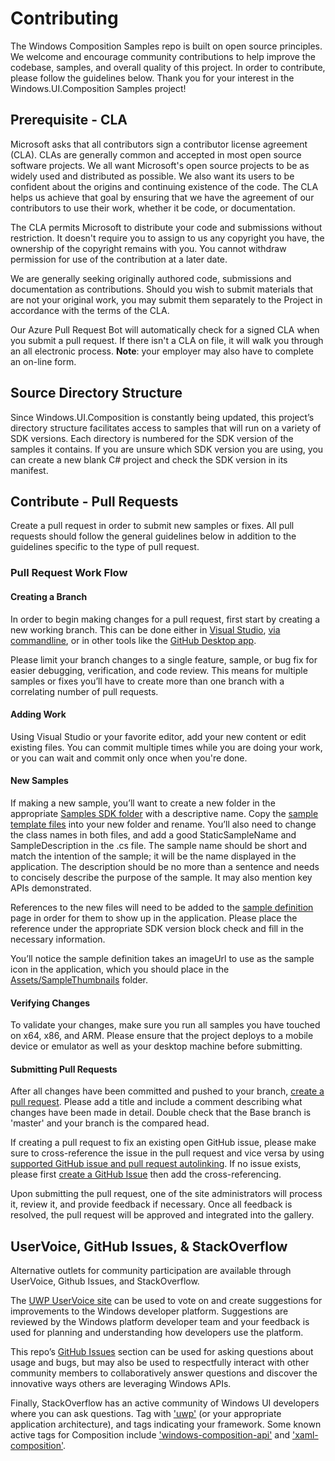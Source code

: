 # Contributing

The Windows Composition Samples repo is built on open source principles. We welcome and encourage community contributions to help improve the codebase, samples, and overall quality of this project. In order to contribute, please follow the guidelines below. Thank you for your interest in the Windows.UI.Composition Samples project!

## Prerequisite - CLA

Microsoft asks that all contributors sign a contributor license agreement (CLA).
CLAs are generally common and accepted in most open source software projects.
We all want Microsoft's open source projects to be as widely used and
distributed as possible. We also want its users to be confident about the
origins and continuing existence of the code. The CLA helps us achieve that
goal by ensuring that we have the agreement of our contributors to use their
work, whether it be code, or documentation.

The CLA permits Microsoft to distribute your code and submissions without 
restriction. It doesn't require you to assign to us any copyright you have, 
the ownership of the copyright remains with you. You cannot withdraw 
permission for use of the contribution at a later date.

We are generally seeking originally authored code, submissions and documentation 
as contributions. Should you wish to submit materials that are not your original
work, you may submit them separately to the Project in accordance with the terms
of the CLA.

Our Azure Pull Request Bot will automatically check for a signed CLA when you
submit a pull request. If there isn't a CLA on file, it will walk you through an all electronic process. **Note**: your employer may also have to complete an on-line form.

## Source Directory Structure

Since Windows.UI.Composition is constantly being updated, this project’s directory structure facilitates access to samples that will run on a variety of SDK versions. Each directory is numbered for the SDK version of the samples it contains. If you are unsure which SDK version you are using, you can create a new blank C# project and check the SDK version in its manifest.

## Contribute - Pull Requests

Create a pull request in order to submit new samples or fixes. All pull requests should follow the general guidelines below in addition to the guidelines specific to the type of pull request. 

### Pull Request Work Flow

#### Creating a Branch

In order to begin making changes for a pull request, first start by creating a new working branch. This can be done either in [Visual Studio](https://docs.microsoft.com/en-us/vsts/git/tutorial/branches?tabs=visual-studio), [via commandline](https://git-scm.com/book/en/v2/Git-Branching-Basic-Branching-and-Merging), or in other tools like the [GitHub Desktop app](https://help.github.com/desktop/guides/contributing-to-projects/creating-a-branch-for-your-work/). 

Please limit your branch changes to a single feature, sample, or bug fix for easier debugging, verification, and code review. This means for multiple samples or fixes you’ll have to create more than one branch with a correlating number of pull requests.

#### Adding Work

Using Visual Studio or your favorite editor, add your new content or edit existing files. You can commit multiple times while you are doing your work, or you can wait and commit only once when you're done.

#### New Samples

If making a new sample, you’ll want to create a new folder in the appropriate [Samples SDK folder](https://github.com/Microsoft/WindowsCompositionSamples/tree/master/SampleGallery/Samples) with a descriptive name. Copy the [sample template files](https://github.com/Microsoft/WindowsCompositionSamples/tree/master/SampleGallery/Samples/SampleTemplate) into your new folder and rename. You’ll also need to change the class names in both files, and add a good StaticSampleName and SampleDescription in the .cs file. The sample name should be short and match the intention of the sample; it will be the name displayed in the application. The description should be no more than a sentence and needs to concisely describe the purpose of the sample. It may also mention key APIs demonstrated.

References to the new files will need to be added to the [sample definition](https://github.com/Microsoft/WindowsCompositionSamples/blob/master/SampleGallery/Shared/SampleDefinition.cs) page in order for them to show up in the application. Please place the reference under the appropriate SDK version block check and fill in the necessary information. 

You’ll notice the sample definition takes an imageUrl to use as the sample icon in the application, which you should place in the [Assets/SampleThumbnails](https://github.com/Microsoft/WindowsCompositionSamples/tree/master/SampleGallery/Assets/SampleThumbnails) folder. 

#### Verifying Changes

To validate your changes, make sure you run all samples you have touched on x64, x86, and ARM. Please ensure that the project deploys to a mobile device or emulator as well as your desktop machine before submitting.

#### Submitting Pull Requests

After all changes have been committed and pushed to your branch, [create a pull request](https://github.com/Microsoft/WindowsCompositionSamples/compare). Please add a title and include a comment describing what changes have been made in detail. Double check that the Base branch is 'master' and your branch is the compared head. 

If creating a pull request to fix an existing open GitHub issue, please make sure to cross-reference the issue in the pull request and vice versa by using [supported GitHub issue and pull request autolinking](https://help.github.com/articles/autolinked-references-and-urls/). If no issue exists, please first [create a GitHub Issue](https://github.com/Microsoft/WindowsCompositionSamples/issues/new) then add the cross-referencing.

Upon submitting the pull request, one of the site administrators will process it, review it, and provide feedback if necessary. Once all feedback is resolved, the pull request will be approved and integrated into the gallery. 

## UserVoice, GitHub Issues, & StackOverflow

Alternative outlets for community participation are available through UserVoice, Github Issues, and StackOverflow. 

The [UWP UserVoice site](https://wpdev.uservoice.com/forums/110705-universal-windows-platform/category/58517-xaml-controls-composition) can be used to vote on and create suggestions for improvements to the Windows developer platform. Suggestions are reviewed by the Windows platform developer team and your feedback is used for planning and understanding how developers use the platform. 

This repo’s [GitHub Issues](https://github.com/Microsoft/WindowsCompositionSamples/issues) section can be used for asking questions about usage and bugs, but may also be used to respectfully interact with other community members to collaboratively answer questions and discover the innovative ways others are leveraging Windows APIs.

Finally, StackOverflow has an active community of Windows UI developers where you can ask questions. Tag with ['uwp'](https://stackoverflow.com/questions/tagged/uwp) (or your appropriate application architecture), and tags indicating your framework. Some known active tags for Composition include ['windows-composition-api'](https://stackoverflow.com/questions/tagged/windows-composition-api?mixed=1) and ['xaml-composition'](https://stackoverflow.com/questions/tagged/xaml-composition?mixed=1). 
